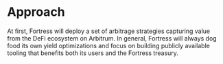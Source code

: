 # Approach

At first, Fortress will deploy a set of arbitrage strategies capturing value from the DeFi ecosystem on Arbitrum. In general, Fortress will always dog food its own yield optimizations and focus on building publicly available tooling that benefits both its users and the Fortress treasury.

